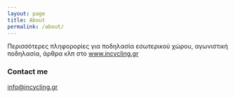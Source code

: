 ```yaml
---
layout: page
title: About
permalink: /about/
---
```


Περισσότερες πληφορορίες για ποδηλασία εσωτερικού χώρου, αγωνιστική ποδηλασία, άρθρα κλπ στο www.incycling.gr

### Contact me

[info@incycling.gr](mailto:info@incycling.gr)